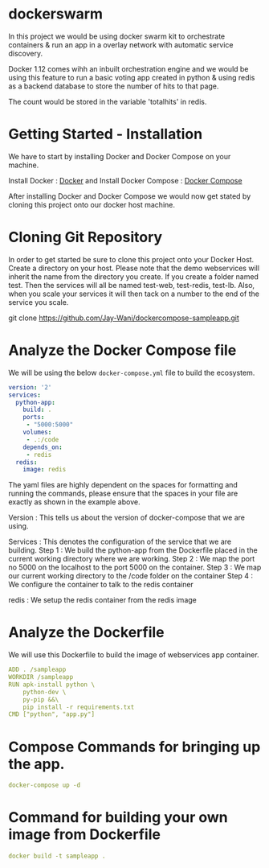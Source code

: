 # dockerswarm

In this project we would be using docker swarm kit to orchestrate containers & run an app in a overlay network with automatic service discovery.

Docker 1.12 comes wihh an inbuilt orchestration engine and we would be using this feature to run a basic voting app created in python & using redis as a backend database to store the number of hits to that page. 

The count would be stored in the variable 'totalhits' in redis.


# Getting Started - Installation

We have to start by installing Docker and Docker Compose on your machine. 

Install Docker :            [Docker](https://docs.docker.com/installation/) and 
Install Docker Compose :    [Docker Compose](https://docs.docker.com/compose/install/)

After installing Docker and Docker Compose we would now get stated by cloning this project onto our docker host machine. 


# Cloning Git Repository

In order to get started be sure to clone this project onto your Docker Host. Create a directory on your host. Please note that the demo webservices will inherit the name from the directory you create. If you create a folder named test. Then the services will all be named test-web, test-redis, test-lb. Also, when you scale your services it will then tack on a number to the end of the service you scale.

git clone https://github.com/Jay-Wani/dockercompose-sampleapp.git


# Analyze the Docker Compose file 

We will be using the below `docker-compose.yml` file to build the ecosystem. 

```yaml
version: '2'
services:
  python-app:
    build: .
    ports:
     - "5000:5000"
    volumes:
     - .:/code
    depends_on:
     - redis
  redis:
    image: redis
```

The yaml files are highly dependent on the spaces for formatting and running the commands, please ensure that the spaces in your file are exactly as shown in the example above.  

Version : This tells us about the version of docker-compose that we are using. 

Services : This denotes the configuration of the service that we are building. 
            Step 1 : We build the python-app from the Dockerfile placed in the current working directory where we are working.
            Step 2 : We map the port no 5000 on the localhost to the port 5000 on the container.
            Step 3 : We map our current working directory to the /code folder on the container
            Step 4 : We configure the container to talk to the redis container

redis : We setup the redis container from the redis image


# Analyze the Dockerfile 

We will use this Dockerfile to build the image of webservices app container. 

```yaml
ADD . /sampleapp
WORKDIR /sampleapp
RUN apk-install python \
    python-dev \
    py-pip &&\
    pip install -r requirements.txt
CMD ["python", "app.py"]
```


# Compose Commands for bringing up the app.

```yaml
docker-compose up -d
```

# Command for building your own image from Dockerfile

```yaml
docker build -t sampleapp .
```



